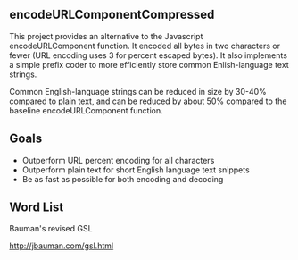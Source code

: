 encodeURLComponentCompressed
----------------------------

This project provides an alternative to the Javascript encodeURLComponent function. It encoded all bytes in two characters or fewer (URL encoding uses 3 for percent escaped bytes). It also implements a simple prefix coder to more efficiently store common Enlish-language text strings.

Common English-language strings can be reduced in size by 30-40% compared to plain text, and can be reduced by about 50% compared to the baseline encodeURLComponent function.

Goals
-----

- Outperform URL percent encoding for all characters
- Outperform plain text for short English language text snippets
- Be as fast as possible for both encoding and decoding

Word List
---------

Bauman's revised GSL

http://jbauman.com/gsl.html
